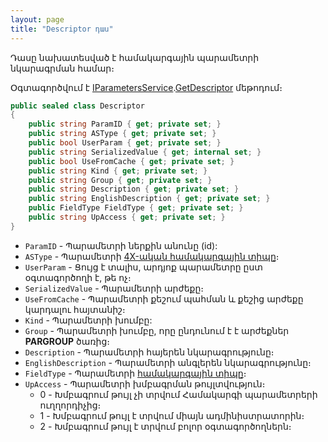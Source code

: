 ```yaml
---
layout: page
title: "Descriptor դաս" 
---
```


Դասը նախատեսված է համակարգային պարամետրի նկարագրման համար։

Օգտագործվում է [IParametersService](../services/IParametersService.md).[GetDescriptor](../services/IParametersService/GetDescriptor.md) մեթոդում։

```c#
public sealed class Descriptor
{
    public string ParamID { get; private set; }
    public string ASType { get; private set; }
    public bool UserParam { get; private set; }
    public string SerializedValue { get; internal set; }
    public bool UseFromCache { get; private set; }
    public string Kind { get; private set; }
    public string Group { get; private set; }
    public string Description { get; private set; }
    public string EnglishDescription { get; private set; }
    public FieldType FieldType { get; private set; }
    public string UpAccess { get; private set; }    
}
```

* `ParamID` - Պարամետրի ներքին անունը (id):
* `ASType` - Պարամետրի [4X-ական համակարգային տիպը](https://armsoft.github.io/as4x-docs/HTM/ProgrGuide/types.html)։
* `UserParam` - Ցույց է տալիս, արդյոք պարամետրը ըստ օգտագործողի է, թե ոչ։
* `SerializedValue` - Պարամետրի արժեքը։
* `UseFromCache` - Պարամետրի քեշում պահման և քեշից արժեքը կարդալու հայտանիշ։
* `Kind` - Պարամետրի խումբը:
* `Group` - Պարամետրի խումբը, որը ընդունում է է արժեքներ **PARGROUP** ծառից։
* `Description` - Պարամետրի հայերեն նկարագրությունը։
* `EnglishDescription` - Պարամետրի անգլերեն նկարագրությունը։
* `FieldType` - Պարամետրի [համակարգային տիպը](system_types.md)։
* `UpAccess` - Պարամետրի խմբագրման թույլտվություն։
    * 0 - Խմբագրում թույլ չի տրվում Համակարգի պարամետրերի ուղղորդիչից։
    * 1 - Խմբագրում թույլ է տրվում միայն ադմինիստրատորին։
    * 2 - Խմբագրում թույլ է տրվում բոլոր օգտագործողներն։